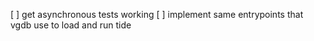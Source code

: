 [ ] get asynchronous tests working
[ ] implement same entrypoints that vgdb use to load and run tide
